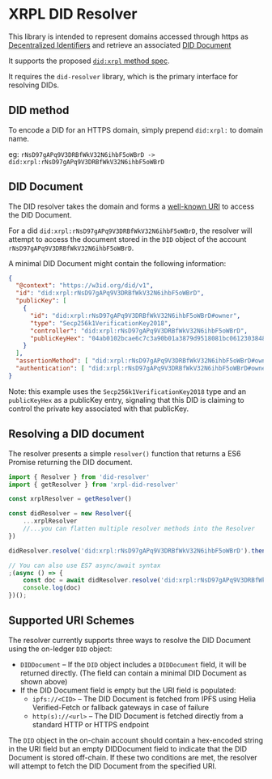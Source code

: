 # XRPL DID Resolver

This library is intended to represent domains accessed through https as
[Decentralized Identifiers](https://w3c.github.io/did-core/#identifier)
and retrieve an associated [DID Document](https://w3c.github.io/did-core/#did-document-properties)

It supports the proposed [`did:xrpl` method spec](https://github.com/XRPLF/XRPL-Standards/tree/master/XLS-0040d-decentralized-identity).

It requires the `did-resolver` library, which is the primary interface for resolving DIDs.

## DID method

To encode a DID for an HTTPS domain, simply prepend `did:xrpl:` to domain name.

eg: `rNsD97gAPq9V3DRBfWkV32N6ihbF5oWBrD -> did:xrpl:rNsD97gAPq9V3DRBfWkV32N6ihbF5oWBrD`

## DID Document

The DID resolver takes the domain and forms a [well-known URI](https://tools.ietf.org/html/rfc5785)
to access the DID Document.

For a did `did:xrpl:rNsD97gAPq9V3DRBfWkV32N6ihbF5oWBrD`, the resolver will attempt to access the document stored in the `DID` object of the account `rNsD97gAPq9V3DRBfWkV32N6ihbF5oWBrD`.

A minimal DID Document might contain the following information:

```json
{
  "@context": "https://w3id.org/did/v1",
  "id": "did:xrpl:rNsD97gAPq9V3DRBfWkV32N6ihbF5oWBrD",
  "publicKey": [
    {
      "id": "did:xrpl:rNsD97gAPq9V3DRBfWkV32N6ihbF5oWBrD#owner",
      "type": "Secp256k1VerificationKey2018",
      "controller": "did:xrpl:rNsD97gAPq9V3DRBfWkV32N6ihbF5oWBrD",
      "publicKeyHex": "04ab0102bcae6c7c3a90b01a3879d9518081bc06123038488db9cb109b082a77d97ea3373e3dfde0eccd9adbdce11d0302ea5c098dbb0b310234c8689501749274"
    }
  ],
  "assertionMethod": [ "did:xrpl:rNsD97gAPq9V3DRBfWkV32N6ihbF5oWBrD#owner" ],
  "authentication": [ "did:xrpl:rNsD97gAPq9V3DRBfWkV32N6ihbF5oWBrD#owner" ]
}
```

Note: this example uses the `Secp256k1VerificationKey2018` type and an `publicKeyHex` as a publicKey entry, signaling
that this DID is claiming to control the private key associated with that publicKey.

## Resolving a DID document

The resolver presents a simple `resolver()` function that returns a ES6 Promise returning the DID document.

```js
import { Resolver } from 'did-resolver'
import { getResolver } from 'xrpl-did-resolver'

const xrplResolver = getResolver()

const didResolver = new Resolver({
    ...xrplResolver
    //...you can flatten multiple resolver methods into the Resolver
})

didResolver.resolve('did:xrpl:rNsD97gAPq9V3DRBfWkV32N6ihbF5oWBrD').then(doc => console.log(doc))

// You can also use ES7 async/await syntax
;(async () => {
    const doc = await didResolver.resolve('did:xrpl:rNsD97gAPq9V3DRBfWkV32N6ihbF5oWBrD')
    console.log(doc)
})();
```

## Supported URI Schemes

The resolver currently supports three ways to resolve the DID Document using the on-ledger `DID` object:
- `DIDDocument` – If the `DID` object includes a `DIDDocument` field, it will be returned directly. (The field can contain a minimal DID Document as shown above)
- If the DID Document field is empty but the URI field is populated:
  - `ipfs://<CID>` – The DID Document is fetched from IPFS using Helia Verified-Fetch or fallback gateways in case of failure
  - `http(s)://<url>` – The DID Document is fetched directly from a standard HTTP or HTTPS endpoint

The `DID` object in the on-chain account should contain a hex-encoded string in the URI field but an empty DIDDocument field to indicate that the DID Document is stored off-chain.
If these two conditions are met, the resolver will attempt to fetch the DID Document from the specified URI.
